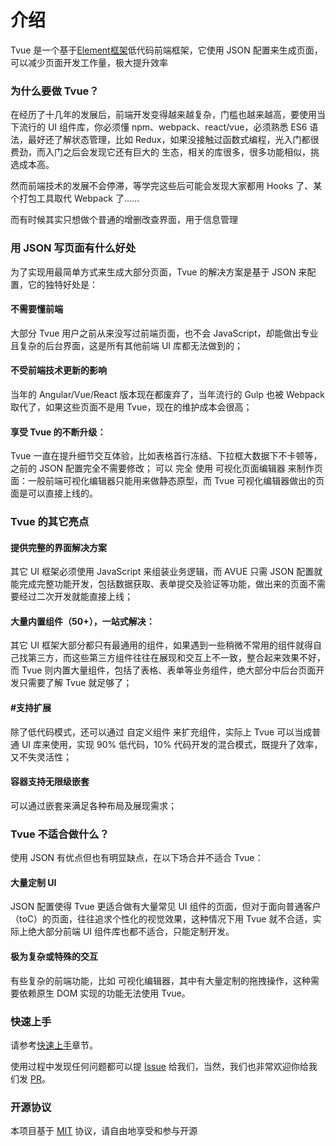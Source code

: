# 介绍
Tvue 是一个基于[Element框架](https://element.eleme.cn/#/zh-CN/)低代码前端框架，它使用 JSON 配置来生成页面，可以减少页面开发工作量，极大提升效率

### 为什么要做 Tvue？
在经历了十几年的发展后，前端开发变得越来越复杂，门槛也越来越高，要使用当下流行的 UI 组件库，你必须懂 npm、webpack、react/vue，必须熟悉 ES6 语法，最好还了解状态管理，比如 Redux，如果没接触过函数式编程，光入门都很费劲，而入门之后会发现它还有巨大的 生态，相关的库很多，很多功能相似，挑选成本高。

然而前端技术的发展不会停滞，等学完这些后可能会发现大家都用 Hooks 了、某个打包工具取代 Webpack 了……

而有时候其实只想做个普通的增删改查界面，用于信息管理

### 用 JSON 写页面有什么好处
为了实现用最简单方式来生成大部分页面，Tvue 的解决方案是基于 JSON 来配置，它的独特好处是：  
#### 不需要懂前端
大部分 Tvue 用户之前从来没写过前端页面，也不会 JavaScript，却能做出专业且复杂的后台界面，这是所有其他前端 UI 库都无法做到的；  
#### 不受前端技术更新的影响
当年的 Angular/Vue/React 版本现在都废弃了，当年流行的 Gulp 也被 Webpack 取代了，如果这些页面不是用 Tvue，现在的维护成本会很高；  
#### 享受 Tvue 的不断升级：
Tvue 一直在提升细节交互体验，比如表格首行冻结、下拉框大数据下不卡顿等，之前的 JSON 配置完全不需要修改； 
可以 完全 使用 可视化页面编辑器 来制作页面：一般前端可视化编辑器只能用来做静态原型，而 Tvue 可视化编辑器做出的页面是可以直接上线的。

### Tvue 的其它亮点
#### 提供完整的界面解决方案
其它 UI 框架必须使用 JavaScript 来组装业务逻辑，而 AVUE 只需 JSON 配置就能完成完整功能开发，包括数据获取、表单提交及验证等功能，做出来的页面不需要经过二次开发就能直接上线；  
#### 大量内置组件（50+），一站式解决：
其它 UI 框架大部分都只有最通用的组件，如果遇到一些稍微不常用的组件就得自己找第三方，而这些第三方组件往往在展现和交互上不一致，整合起来效果不好，而 Tvue 则内置大量组件，包括了表格、表单等业务组件，绝大部分中后台页面开发只需要了解 Tvue 就足够了；  
#### #支持扩展
除了低代码模式，还可以通过 自定义组件 来扩充组件，实际上 Tvue 可以当成普通 UI 库来使用，实现 90% 低代码，10% 代码开发的混合模式，既提升了效率，又不失灵活性；  
#### 容器支持无限级嵌套
可以通过嵌套来满足各种布局及展现需求；

### Tvue 不适合做什么？
使用 JSON 有优点但也有明显缺点，在以下场合并不适合 Tvue：

#### 大量定制 UI
JSON 配置使得 Tvue 更适合做有大量常见 UI 组件的页面，但对于面向普通客户（toC）的页面，往往追求个性化的视觉效果，这种情况下用 Tvue 就不合适，实际上绝大部分前端 UI 组件库也都不适合，只能定制开发。  
#### 极为复杂或特殊的交互
有些复杂的前端功能，比如 可视化编辑器，其中有大量定制的拖拽操作，这种需要依赖原生 DOM 实现的功能无法使用 Tvue。

### 快速上手
请参考[快速上手](./installation.md)章节。

使用过程中发现任何问题都可以提 [Issue](https://gitee.com/zhaoyifannan/avue/issues) 给我们，当然，我们也非常欢迎你给我们发 [PR](https://gitee.com/zhaoyifannan/avue/pulls)。

### 开源协议
本项目基于 [MIT](https://gitee.com/zhaoyifannan/avue/blob/master/LICENSE) 协议，请自由地享受和参与开源